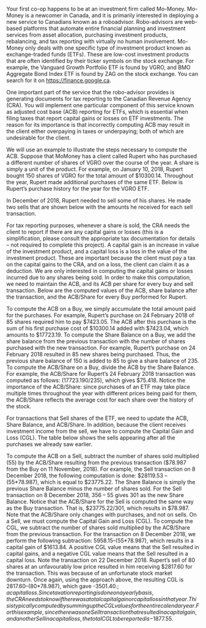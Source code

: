 Your first co-op happens to be at an investment firm called Mo-Money. Mo-Money is a newcomer in Canada, and it is primarily interested in deploying a new service to Canadians known as a roboadvisor. Robo-advisors are web-based platforms that automate entire financial planning and investment services from asset allocation, purchasing investment products, rebalancing, and tax reporting with virtually no human involvement. Mo-Money only deals with one specific type of investment product known as exchange-traded funds (ETFs). These are low-cost investment products that are often identified by their ticker symbols on the stock exchange. For example, the Vanguard Growth Portfolio ETF is found by VGRO, and BMO Aggregate Bond Index ETF is found by ZAG on the stock exchange. You can search for it on https://finance.google.ca.

One important part of the service that the robo-advisor provides is generating documents for tax reporting to the Canadian Revenue Agency (CRA). You will implement one particular component of this service known as adjusted cost base (ACB) reporting for ETFs, which is essential when filing taxes that report capital gains or losses on ETF investments. The reason for its importance is that incorrectly computing ACB may result in the client either overpaying in taxes or underpaying; both of which are undesirable for the client.

We will use an example to illustrate the steps necessary to compute the ACB. Suppose that MoMoney has a client called Rupert who has purchased a different number of shares of VGRO over the course of the year. A share is simply a unit of the product. For example, on January 10, 2018, Rupert bought 150 shares of VGRO for the total amount of $10300.14. Throughout the year, Rupert made additional purchases of the same ETF. Below is Rupert’s purchase history for the year for the VGRO ETF.

In December of 2018, Rupert needed to sell some of his shares. He made two sells that are shown below with the amounts he received for each sell transaction.

For tax reporting purposes, whenever a share is sold, the CRA needs the client to report if there are any capital gains or losses (this is a simplification, please consult the appropriate tax documentation for details – not required to complete this project). A capital gain is an increase in value of the investment product, and a capital loss is a loss in the value of the investment product. These are important because the client must pay a tax on the capital gains to the CRA, and on a loss, the client can claim it as a deduction.
We are only interested in computing the capital gains or losses incurred due to any shares being sold. In order to make this computation, we need to maintain the ACB, and its ACB per share for every buy and sell transaction. Below are the computed values of the ACB, share balance after the transaction, and the ACB/Share for every Buy performed for Rupert.

To compute the ACB on a Buy, we simply accumulate the total amount paid for the purchases. For example, Rupert’s purchase on 24 February 2018 of 85 shares required him to pay $7423.05. The ACB after this purchase is the sum of his first purchase cost of $10300.14 added with $7423.04, which amounts to $17723.19.
To compute the Share Balance on a Buy, we add the share balance from the previous transaction with the number of shares purchased with the new transaction. For example, Rupert’s purchase on 24 February 2018 resulted in 85 new shares being purchased. Thus, the previous share balance of 150 is added to 85 to give a share balance of 235.
To compute the ACB/Share on a Buy, divide the ACB by the Share Balance. For example, the ACB/Share for Rupert’s 24 February 2018 transaction was computed as follows: (17723.190/235), which gives $75.418.
Notice the importance of the ACB/Share: since purchases of an ETF may take place multiple times throughout the year with different prices being paid for them, the ACB/Share reflects the average cost for each share over the history of the stock.

For transactions that Sell shares of the ETF, we need to update the ACB, Share Balance, and ACB/Share. In addition, because the client receives investment income from the sell, we have to compute the Capital Gain and Loss (CGL). The table below shows the sells appearing after all the purchases we already saw earlier.

To compute the ACB on a Sell, subtract the number of shares sold multiplied (55) by the ACB/Share resulting from the previous transaction ($78.987 from the Buy on 11 November, 2018). For example, the Sell transaction on 8 December 2018, the following computation is done: $28119.53 – (55*78.987), which is equal to $23775.22.
The Share Balance is simply the previous Share Balance minus the number of shares sold. For the Sell transaction on 8 December 2018, 356 – 55 gives 301 as the new Share Balance.
Notice that the ACB/Share for the Sell is computed the same way as the Buy transaction. That is, $23775.22/301, which results in $78.987. Note that the ACB/Share only changes with purchases, and not on sells.
On a Sell, we must compute the Capital Gain and Loss (CGL). To compute the CGL, we subtract the number of shares sold multiplied by the ACB/Share from the previous transaction. For the transaction on 8 December 2018, we perform the following subtraction: $5958.15 – (55*$78.987), which results in a capital gain of $1613.84. A positive CGL value means that the Sell resulted in capital gains, and a negative CGL value means that the Sell resulted in a capital loss.
Note the transaction on 22 December 2018. Rupert’s sell of 80 shares at an unfavourably low price resulted in him receiving $2817.60 for the transaction. This was because of an unfortunate stock market downturn. Once again, using the approach above, the resulting CGL is $2817.60 – (80*$78.987), which gave -$3501.40.; a capital loss.
Since taxation reporting is done on a yearly basis, the CRA needs to know if there was a total capital gain or capital loss in that year. This is typically computed by summing up the CGL values for the entire calendar year. For this example, since there was one Sell transaction that resulted in a capital gain, and another Sell in a capital loss, the total CGL to be reported is -$1877.55.
